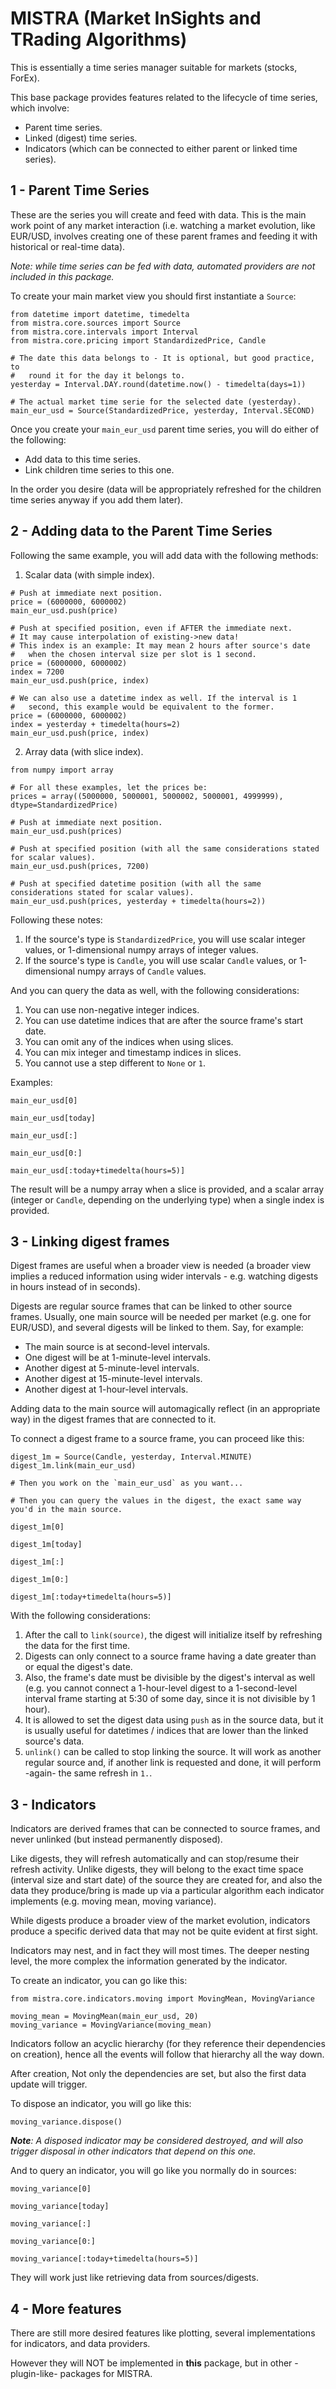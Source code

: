 MISTRA (Market InSights and TRading Algorithms)
===============================================

This is essentially a time series manager suitable for markets (stocks, ForEx).

This base package provides features related to the lifecycle of time series, which involve:
  - Parent time series.
  - Linked (digest) time series.
  - Indicators (which can be connected to either parent or linked time series).

1 - Parent Time Series
----------------------

These are the series you will create and feed with data. This is the main work point of
any market interaction (i.e. watching a market evolution, like EUR/USD, involves creating
one of these parent frames and feeding it with historical or real-time data).

*Note: while time series can be fed with data, automated providers are not included in this package.*

To create your main market view you should first instantiate a `Source`:

```
from datetime import datetime, timedelta
from mistra.core.sources import Source
from mistra.core.intervals import Interval
from mistra.core.pricing import StandardizedPrice, Candle

# The date this data belongs to - It is optional, but good practice, to
#   round it for the day it belongs to.
yesterday = Interval.DAY.round(datetime.now() - timedelta(days=1))

# The actual market time serie for the selected date (yesterday).
main_eur_usd = Source(StandardizedPrice, yesterday, Interval.SECOND)
```

Once you create your `main_eur_usd` parent time series, you will do either of the following:

  - Add data to this time series.
  - Link children time series to this one.

In the order you desire (data will be appropriately refreshed for the children time series anyway if you add them later).

2 - Adding data to the Parent Time Series
-----------------------------------------

Following the same example, you will add data with the following methods:

1. Scalar data (with simple index).

```
# Push at immediate next position.
price = (6000000, 6000002)
main_eur_usd.push(price)

# Push at specified position, even if AFTER the immediate next.
# It may cause interpolation of existing->new data!
# This index is an example: It may mean 2 hours after source's date
#   when the chosen interval size per slot is 1 second.
price = (6000000, 6000002)
index = 7200
main_eur_usd.push(price, index)

# We can also use a datetime index as well. If the interval is 1
#   second, this example would be equivalent to the former.
price = (6000000, 6000002)
index = yesterday + timedelta(hours=2)
main_eur_usd.push(price, index)
```

2. Array data (with slice index).

```
from numpy import array

# For all these examples, let the prices be:
prices = array((5000000, 5000001, 5000002, 5000001, 4999999), dtype=StandardizedPrice)

# Push at immediate next position.
main_eur_usd.push(prices)

# Push at specified position (with all the same considerations stated for scalar values).
main_eur_usd.push(prices, 7200)

# Push at specified datetime position (with all the same considerations stated for scalar values).
main_eur_usd.push(prices, yesterday + timedelta(hours=2))
```

Following these notes:

1. If the source's type is `StandardizedPrice`, you will use scalar integer values, or
   1-dimensional numpy arrays of integer values.
2. If the source's type is `Candle`, you will use scalar `Candle` values, or 1-dimensional
   numpy arrays of `Candle` values.

And you can query the data as well, with the following considerations:

1. You can use non-negative integer indices.
2. You can use datetime indices that are after the source frame's start date.
3. You can omit any of the indices when using slices.
4. You can mix integer and timestamp indices in slices.
5. You cannot use a step different to `None` or `1`.

Examples:

```
main_eur_usd[0]

main_eur_usd[today]

main_eur_usd[:]

main_eur_usd[0:]

main_eur_usd[:today+timedelta(hours=5)]
```

The result will be a numpy array when a slice is provided, and a scalar array (integer or
  `Candle`, depending on the underlying type) when a single index is provided.

3 - Linking digest frames
-------------------------

Digest frames are useful when a broader view is needed (a broader view implies a reduced
information using wider intervals - e.g. watching digests in hours instead of in seconds).

Digests are regular source frames that can be linked to other source frames. Usually, one
main source will be needed per market (e.g. one for EUR/USD), and several digests will be
linked to them. Say, for example:

  - The main source is at second-level intervals.
  - One digest will be at 1-minute-level intervals.
  - Another digest at 5-minute-level intervals.
  - Another digest at 15-minute-level intervals.
  - Another digest at 1-hour-level intervals.

Adding data to the main source will automagically reflect (in an appropriate way) in the
digest frames that are connected to it.

To connect a digest frame to a source frame, you can proceed like this:

```
digest_1m = Source(Candle, yesterday, Interval.MINUTE)
digest_1m.link(main_eur_usd)

# Then you work on the `main_eur_usd` as you want...

# Then you can query the values in the digest, the exact same way you'd in the main source.

digest_1m[0]

digest_1m[today]

digest_1m[:]

digest_1m[0:]

digest_1m[:today+timedelta(hours=5)]
```

With the following considerations:

1. After the call to `link(source)`, the digest will initialize itself by refreshing the data for the first time.
2. Digests can only connect to a source frame having a date greater than or equal the digest's date.
3. Also, the frame's date must be divisible by the digest's interval as well (e.g. you cannot connect a
   1-hour-level digest to a 1-second-level interval frame starting at 5:30 of some day, since it is not
   divisible by 1 hour).
4. It is allowed to set the digest data using `push` as in the source data, but it is usually useful for datetimes
   / indices that are lower than the linked source's data.
5. `unlink()` can be called to stop linking the source. It will work as another regular source and, if another link
   is requested and done, it will perform -again- the same refresh in `1.`.

3 - Indicators
--------------

Indicators are derived frames that can be connected to source frames, and never unlinked (but instead permanently
disposed).

Like digests, they will refresh automatically and can stop/resume their refresh activity. Unlike digests, they will
belong to the exact time space (interval size and start date) of the source they are created for, and also the data
they produce/bring is made up via a particular algorithm each indicator implements (e.g. moving mean, moving
variance).

While digests produce a broader view of the market evolution, indicators produce a specific derived data that may
not be quite evident at first sight.

Indicators may nest, and in fact they will most times. The deeper nesting level, the more complex the information
generated by the indicator.

To create an indicator, you can go like this:

```
from mistra.core.indicators.moving import MovingMean, MovingVariance

moving_mean = MovingMean(main_eur_usd, 20)
moving_variance = MovingVariance(moving_mean)
```

Indicators follow an acyclic hierarchy (for they reference their dependencies on creation), hence all the events
  will follow that hierarchy all the way down.

After creation, Not only the dependencies are set, but also the first data update will trigger.

To dispose an indicator, you will go like this:

```
moving_variance.dispose()
```

***Note**: A disposed indicator may be considered destroyed, and will also trigger disposal in other indicators that
  depend on this one.*

And to query an indicator, you will go like you normally do in sources:

```
moving_variance[0]

moving_variance[today]

moving_variance[:]

moving_variance[0:]

moving_variance[:today+timedelta(hours=5)]
```

They will work just like retrieving data from sources/digests.

4 - More features
-----------------

There are still more desired features like plotting, several implementations for indicators, and data providers.

However they will NOT be implemented in **this** package, but in other -plugin-like- packages for MISTRA.
